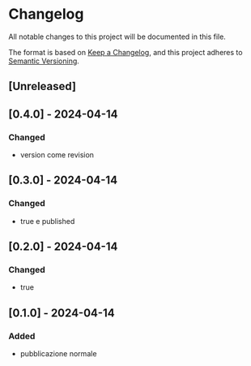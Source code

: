 # Changelog

All notable changes to this project will be documented in this file.

The format is based on [Keep a Changelog](https://keepachangelog.com/en/1.1.0/),
and this project adheres to [Semantic Versioning](https://semver.org/spec/v2.0.0.html).

## [Unreleased]

## [0.4.0] - 2024-04-14

### Changed

- version come revision

## [0.3.0] - 2024-04-14

### Changed

- <autoPublish>true</autoPublish> e <waitUntil>published</waitUntil>

## [0.2.0] - 2024-04-14

### Changed

- <autoReleaseAfterClose>true</autoReleaseAfterClose>

## [0.1.0] - 2024-04-14

### Added

- pubblicazione normale